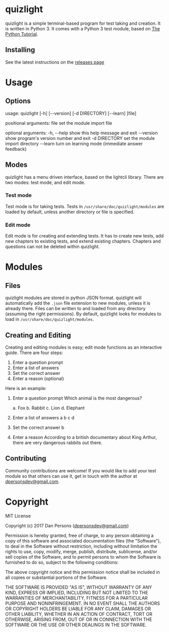 # quizlight
quizlight is a simple terminal-based program for test taking and creation. It is written in Python 3. It comes with a Python 3 test module, based on [The Python Tutorial](https://docs.python.org/3/tutorial/).

## Installing
See the latest instructions on the [releases page](https://github.com/dogoncouch/quizlight/releases)


# Usage

## Options
usage: quizlight [-h] [--version] [-d DIRECTORY] [--learn] [file]

positional arguments:
  file          set the module import file

optional arguments:
  -h, --help    show this help message and exit
  --version     show program's version number and exit
  -d DIRECTORY  set the module import directory
  --learn       turn on learning mode (immediate answer feedback)

## Modes
quizlight has a menu driven interface, based on the lightcli library. There are two modes: test mode, and edit mode.

### Test mode
Test mode is for taking tests. Tests in `/usr/share/doc/quizlight/modules` are loaded by default, unless another directory or file is specified.

### Edit mode
Edit mode is for creating and extending tests. It has to create new tests, add new chapters to existing tests, and extend existing chapters. Chapters and questions can not be deleted within quizlight.


# Modules

## Files
quizlight modules are stored in python JSON format. quizlight will automatically add the `.json` file extension to new modules, unless it is already there. Files can be written to and loaded from any directory (assuming the right permissions). By default, quizlight looks for modules to load in `/usr/share/doc/quizlight/modules`.

## Creating and Editing
Creating and editing modules is easy; edit mode functions as an interactive guide. There are four steps:
1. Enter a question prompt
2. Enter a list of answers
3. Set the correct answer
4. Enter a reason (optional)

Here is an example:

1. Enter a question prompt
    Which animal is the most dangerous?

    a. Fox
    b. Rabbit
    c. Lion
    d. Elephant

2. Enter a list of answers
    a
    b
    c
    d

3. Set the correct answer
    b

4. Enter a reason
    According to a british documentary about King Arthur, there are very dangerous rabbits out there.

## Contributing
Community contributions are welcome! If you would like to add your test module so that others can use it, get in touch with the author at [dpersonsdev@gmail.com](mailto:dpersonsdev@gmail.com).


# Copyright
MIT License

Copyright (c) 2017 Dan Persons (dpersonsdev@gmail.com)

Permission is hereby granted, free of charge, to any person obtaining a copy
of this software and associated documentation files (the "Software"), to deal
in the Software without restriction, including without limitation the rights
to use, copy, modify, merge, publish, distribute, sublicense, and/or sell
copies of the Software, and to permit persons to whom the Software is
furnished to do so, subject to the following conditions:

The above copyright notice and this permission notice shall be included in all
copies or substantial portions of the Software.

THE SOFTWARE IS PROVIDED "AS IS", WITHOUT WARRANTY OF ANY KIND, EXPRESS OR
IMPLIED, INCLUDING BUT NOT LIMITED TO THE WARRANTIES OF MERCHANTABILITY,
FITNESS FOR A PARTICULAR PURPOSE AND NONINFRINGEMENT. IN NO EVENT SHALL THE
AUTHORS OR COPYRIGHT HOLDERS BE LIABLE FOR ANY CLAIM, DAMAGES OR OTHER
LIABILITY, WHETHER IN AN ACTION OF CONTRACT, TORT OR OTHERWISE, ARISING FROM,
OUT OF OR IN CONNECTION WITH THE SOFTWARE OR THE USE OR OTHER DEALINGS IN THE
SOFTWARE.

